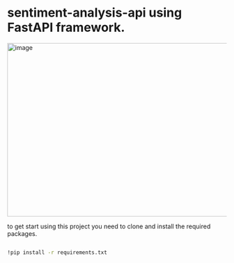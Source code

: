 # sentiment-analysis-api using FastAPI framework.

<img width="600" height="400" alt="image" src="https://github.com/user-attachments/assets/945097c2-bb87-49f7-b3e8-e6e5dc98046d" />


to get start using this project you need to clone and install the required packages.

```bash

!pip install -r requirements.txt 

```
